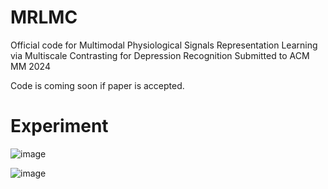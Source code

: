 # MRLMC
Official code for Multimodal Physiological Signals Representation Learning via Multiscale Contrasting for Depression Recognition Submitted to ACM MM 2024

Code is coming soon if paper is accepted.

# Experiment
![image](https://github.com/SS-KK/MRLMC/assets/55841242/bfd2dab3-65f3-479f-8fba-ba0415eadd5a)

![image](https://github.com/SS-KK/MRLMC/assets/55841242/ff4be161-9280-4635-9e8d-70854d52c15f)

